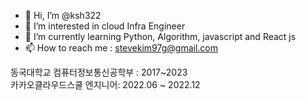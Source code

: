 - 👋 Hi, I’m @ksh322
- 👀 I’m interested in cloud Infra Engineer
- 🌱 I’m currently learning Python, Algorithm, javascript and React js
- 📫 How to reach me : stevekim97g@gmail.com

동국대학교 컴퓨터정보통신공학부 : 2017~2023 <br>
카카오클라우드스쿨 엔지니어: 2022.06 ~ 2022.12


<!---
ksh322/ksh322 is a ✨ special ✨ repository because its `README.md` (this file) appears on your GitHub profile.
You can click the Preview link to take a look at your changes.
--->
